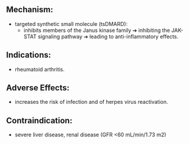 ## Mechanism: 
- targeted synthetic small molecule (tsDMARD): 
	- inhibits members of the Janus kinase family ➔ inhibiting the JAK-STAT signaling pathway ➔ leading to anti-inflammatory effects. 
## Indications: 
- rheumatoid arthritis. 
## Adverse Effects: 
- increases the risk of infection and of herpes virus reactivation. 
## Contraindication: 
- severe liver disease, renal disease (GFR <60 mL/min/1.73 m2)